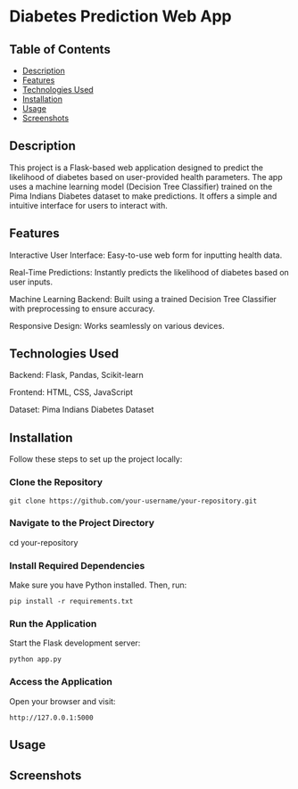 #  Diabetes Prediction Web App
## Table of Contents
- [Description](#description)
- [Features](#features)
- [Technologies Used](#technologies-used)
- [Installation](#installation)
- [Usage](#usage)
- [Screenshots](#screenshots)

##  Description

This project is a Flask-based web application designed to predict the likelihood of diabetes based on user-provided health parameters. The app uses a machine learning model (Decision Tree Classifier) trained on the Pima Indians Diabetes dataset to make predictions. It offers a simple and intuitive interface for users to interact with.

##  Features

Interactive User Interface: Easy-to-use web form for inputting health data.

Real-Time Predictions: Instantly predicts the likelihood of diabetes based on user inputs.

Machine Learning Backend: Built using a trained Decision Tree Classifier with preprocessing to ensure accuracy.

Responsive Design: Works seamlessly on various devices.

##  Technologies Used

Backend: Flask, Pandas, Scikit-learn

Frontend: HTML, CSS, JavaScript

Dataset: Pima Indians Diabetes Dataset

##  Installation

Follow these steps to set up the project locally:

###  Clone the Repository

`git clone https://github.com/your-username/your-repository.git`

###  Navigate to the Project Directory

cd your-repository

###  Install Required Dependencies
Make sure you have Python installed. Then, run:

`pip install -r requirements.txt`

###  Run the Application
Start the Flask development server:

`python app.py`

###  Access the Application
Open your browser and visit:

`http://127.0.0.1:5000`

##  Usage
##  Screenshots
